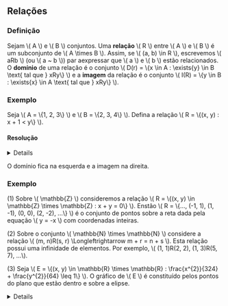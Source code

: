 ## Relações

### Definição

Sejam \\( A \\) e \\( B \\) conjuntos. Uma **relação** \\( R \\) entre \\( A \\) e \\( B \\) é um subconjunto de \\( A \times B \\). Assim, se \\( (a, b) \in R \\), escrevemos \\( aRb \\) (ou \\( a ~ b \\)) par aexpressar que \\( a \\) e \\( b \\) estão relacionados. O **domínio** de uma relação é o conjunto \\( D(r) = \\{x \in A : \exists{y} \in B \text{ tal que } xRy\\} \\) e a **imagem** da relação é o conjunto \\( I(R) = \\{y \in B : \exists{x} \in A \text{ tal que } xRy\\} \\).

### Exemplo

Seja \\( A = \\{1, 2, 3\\} \\) e \\( B = \\{2, 3, 4\\} \\). Defina a relação \\( R = \\{(x, y) : x + 1 < y\\} \\).

#### Resolução

<details>

\\[
R = \\{(1, 3), (1, 4), (2, 4)\\}
\\]

\\[
D(R) = \\{1, 2\\}
\\]

\\[
I(R) = \\{3, 4\\}
\\]

</details>

O domínio fica na esquerda e a imagem na direita.

### Exemplo

(1) Sobre \\( \mathbb{Z} \\) consideremos a relação \\( R = \\{(x, y) \in \mathbb{Z} \times \mathbb{Z} : x + y = 0\\} \\). Enstão \\( R = \\{..., (-1, 1), (1, -1), (0, 0), (2, -2), ...\\} \\) é o conjunto de pontos sobre a reta dada pela equação \\( y = -x \\) com coordenadas inteiras.

(2) Sobre o conjunto \\( \mathbb{N} \times \mathbb{N} \\) considere a relação \\( (m, n)R(s, r) \Longleftrightarrow m + r = n + s \\). Esta relação possui uma infinidade de elementos. Por exemplo, \\( (1, 1)R(2, 2), (1, 3)R(5, 7), ...\\).

(3) Seja \\( E = \\{(x, y) \in \mathbb{R} \times \mathbb{R} : \frac{x^{2}}{324} + \frac{y^{2}}{64} \leq 1\\} \\). O gráfico de \\( E \\) é constituído pelos pontos do plano que estão dentro e sobre a elipse.

<details>

![Gráfico exibindo uma elipse no centro, com os pontos 8 e 18 pertencendo à ela](../../img/fem/grafico_e.png)

</details>
